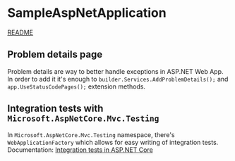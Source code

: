 # SampleAspNetApplication

[README](../README.md)

## Problem details page

Problem details are way to better handle exceptions in ASP.NET Web App.
In order to add it it's enough to `builder.Services.AddProblemDetails();`
and `app.UseStatusCodePages();` extension methods.

## Integration tests with `Microsoft.AspNetCore.Mvc.Testing`

In `Microsoft.AspNetCore.Mvc.Testing` namespace, there's `WebApplicationFactory` which allows for 
easy writing of integration tests.  
Documentation: [Integration tests in ASP.NET Core](learn.microsoft.com/en-us/aspnet/core/test/integration-tests)